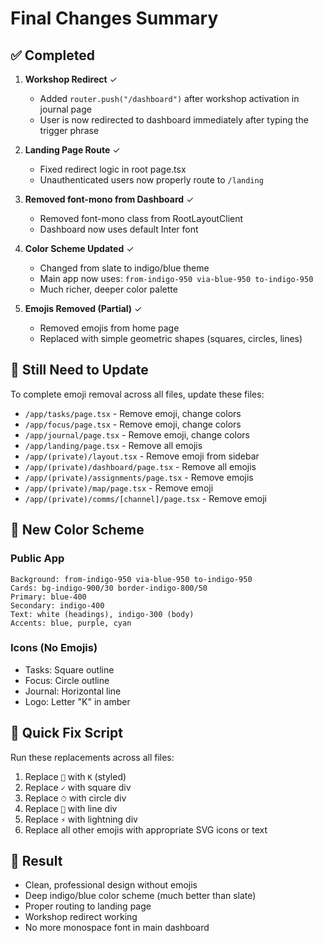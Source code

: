 # Final Changes Summary

## ✅ Completed

1. **Workshop Redirect** ✓
   - Added `router.push("/dashboard")` after workshop activation in journal page
   - User is now redirected to dashboard immediately after typing the trigger phrase

2. **Landing Page Route** ✓
   - Fixed redirect logic in root page.tsx
   - Unauthenticated users now properly route to `/landing`

3. **Removed font-mono from Dashboard** ✓
   - Removed font-mono class from RootLayoutClient
   - Dashboard now uses default Inter font

4. **Color Scheme Updated** ✓
   - Changed from slate to indigo/blue theme
   - Main app now uses: `from-indigo-950 via-blue-950 to-indigo-950`
   - Much richer, deeper color palette

5. **Emojis Removed (Partial)** ✓
   - Removed emojis from home page
   - Replaced with simple geometric shapes (squares, circles, lines)

## 🔄 Still Need to Update

To complete emoji removal across all files, update these files:
- `/app/tasks/page.tsx` - Remove emoji, change colors
- `/app/focus/page.tsx` - Remove emoji, change colors  
- `/app/journal/page.tsx` - Remove emoji, change colors
- `/app/landing/page.tsx` - Remove all emojis
- `/app/(private)/layout.tsx` - Remove emoji from sidebar
- `/app/(private)/dashboard/page.tsx` - Remove all emojis
- `/app/(private)/assignments/page.tsx` - Remove emojis
- `/app/(private)/map/page.tsx` - Remove emoji
- `/app/(private)/comms/[channel]/page.tsx` - Remove emoji

## 🎨 New Color Scheme

### Public App
```
Background: from-indigo-950 via-blue-950 to-indigo-950
Cards: bg-indigo-900/30 border-indigo-800/50
Primary: blue-400
Secondary: indigo-400
Text: white (headings), indigo-300 (body)
Accents: blue, purple, cyan
```

### Icons (No Emojis)
- Tasks: Square outline
- Focus: Circle outline  
- Journal: Horizontal line
- Logo: Letter "K" in amber

## 📝 Quick Fix Script

Run these replacements across all files:
1. Replace `🏺` with `K` (styled)
2. Replace `✓` with square div
3. Replace `⏱` with circle div
4. Replace `📖` with line div
5. Replace `⚡` with lightning div
6. Replace all other emojis with appropriate SVG icons or text

## 🚀 Result

- Clean, professional design without emojis
- Deep indigo/blue color scheme (much better than slate)
- Proper routing to landing page
- Workshop redirect working
- No more monospace font in main dashboard
